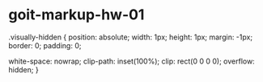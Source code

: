 # goit-markup-hw-01

.visually-hidden {
  position: absolute;
  width: 1px;
  height: 1px;
  margin: -1px;
  border: 0;
  padding: 0;
  
  white-space: nowrap;
  clip-path: inset(100%);
  clip: rect(0 0 0 0);
  overflow: hidden;
}